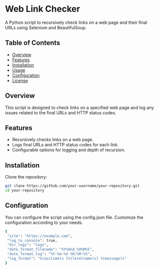 # Web Link Checker

A Python script to recursively check links on a web page and their final URLs using Selenium and BeautifulSoup.

## Table of Contents

- [Overview](#overview)
- [Features](#features)
- [Installation](#installation)
- [Usage](#usage)
- [Configuration](#configuration)
- [License](#license)

## Overview

This script is designed to check links on a specified web page and log any issues related to the final URLs and HTTP status codes.

## Features

- Recursively checks links on a web page.
- Logs final URLs and HTTP status codes for each link.
- Configurable options for logging and depth of recursion.

## Installation

Clone the repository:

   ```bash
   git clone https://github.com/your-username/your-repository.git
   cd your-repository
   ```

## Configuration

You can configure the script using the config.json file. Customize the configuration according to your needs.

   ```bash
 {
    "site": "https://example.com",
    "log_to_console": true,
    "dir_logs": "logs",
    "date_format_filename": "%Y%m%d_%H%M%S",
    "date_format_log": "%Y-%m-%d %H:%M:%S",
    "log_format": "%(asctime)s [%(levelname)s] %(message)s"
}
```
